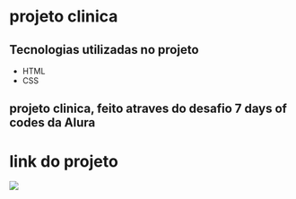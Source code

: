 # projeto clinica
## Tecnologias utilizadas no projeto
* HTML
* CSS
## projeto clinica, feito atraves do desafio 7 days of codes da Alura
# link do projeto
   <a href="https://anna-hub19.github.io/clinica/" target="_blank"><img src="https://img.shields.io/badge/-clinica-purple?style=for-the-badge&logo=aluraplayo&logoColor=white"></a>
